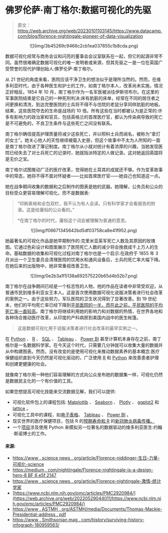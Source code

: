 # 佛罗伦萨·南丁格尔:数据可视化的先驱

> 原文：<https://web.archive.org/web/20230101103145/https://www.datacamp.com/blog/florence-nightingale-pioneer-of-data-visualization>

<center>![](img/3b45269c9466c2cb1ea037855c1b8cda.png)</center>

数据可视化经常与商务会议和闪亮的董事会会议室联系在一起，但它的起源非常不同。虽然很难确定数据可视化的唯一发明者或来源，但其先驱之一是一位在英国广受赞誉的现代护理创始人:佛罗伦萨·南丁格尔。

从 21 世纪的角度来看，医院应该干净卫生的想法似乎是理所当然的。然而，在维多利亚时代，由于各种医生和护士的工作，如南丁格尔本人，改革尚未实施，情况正好相反。1854 年 10 月，南丁格尔作为一名军医被派往伊斯坦布尔。在这里的军事医院结束是它自己的一种死刑判决:床有肮脏的床单，经常在不同的居住者之间更换和清洗，到达完整医院的士兵将不得不与住院的老鼠分享同样肮脏的地板。结果，这些医院夺去的生命是战场的 10 倍。所有这些在当时都被认为是正常的:许多有影响力的政治家和官员，包括英格兰的首席医疗官，都认为传染病导致的死亡是不可避免的，不良卫生条件与这些死亡之间没有联系。

南丁格尔确信提高护理质量将减少这些死亡，并以照料士兵而闻名，被称为“拿灯的女士”。她关心他人的天性继续被载入史册，但这个故事中不太为人所知的一面是南丁格尔改进了簿记制度。南丁格尔从小就对统计有着浓厚的兴趣，当她发现医院已经失去了对士兵死亡的记录时，她就指派特定的人做记录。这对她返回英国将是无价之宝。

南丁格尔试图推动广泛的医疗改革，觉得她在土耳其的成就还不够。作为变革故事中的常态，她将不得不面对怀疑者——比如首席医疗官——她自己也知道这一点。

她在战争期间收集的数据和之后制作的图表是她的武器。她理解，公务员和公众的目标受众更容易理解可视化，而不是数据表:

> “印刷表格和全包双栏，我不认为有人会读。只有科学家才会看报告的附录。这是给庸俗的公众看的。”
> 
> *在南丁格尔的时代，庸俗这个词会被理解为普通的意思。

<center>![](img/f06671345642bd5df03758ca8e41f952.png)</center>

她最著名的可视化作品是她早期制作的:克里米亚英军死亡人数及其原因的玫瑰图。它通过色彩设计和图案展示了医院死亡人数的减少将会挽救成千上万人的生命。基础数据的收集和可视化过程对南丁格尔也是一个启示:在政府于 1855 年 3 月派出一个卫生委员会清理医院的饮用水和通风设备后，士兵的死亡率大幅下降。在她后来的出版物中，她非常重视改善卫生。

<center>![](img/0e2b3a1f5138a692575220b65d4b52b7.png)</center>

南丁格尔在战争期间已经是一个标志性的人物，他的作品在读者中非常受欢迎，从普通市民到维多利亚女王本人。这是首次使用数据可视化说服决策者进行社会改革的案例之一。由于这些努力，军队医院的卫生状况得到了显著改善。到 19 世纪末，他们的平均死亡率已经下降到[平民医院的一半，而在此之前，平民医院的平均死亡率一直较高](https://web.archive.org/web/20220529044011/https://www.astmh.org/ASTMH/media/Documents/Thomas-Mackie-Presidential-Address.pdf)。南丁格尔将继续利用她的影响力和对数据的热情，在世界各地和各种场合推动医疗改革，从印度的产科病房到美国内战中的医生帐篷。

> 这是数据可视化用于说服决策者进行社会改革的最早实例之一。

在 [Python](https://web.archive.org/web/20220529044011/https://www.datacamp.com/courses/intro-to-python-for-data-science) 、 [R](https://web.archive.org/web/20220529044011/https://www.datacamp.com/courses/free-introduction-to-r) 、 [SQL](https://web.archive.org/web/20220529044011/https://www.datacamp.com/courses/introduction-to-sql) 、 [Tableau](https://web.archive.org/web/20220529044011/https://www.datacamp.com/courses/introduction-to-tableau) 、 [Power BI](https://web.archive.org/web/20220529044011/https://www.datacamp.com/courses/introduction-to-power-bi) 甚至计算机本身存在之前，南丁格尔是一名数据科学家。在今天这个时代，只需要几分钟就可以收集大量的数据并从中构建图表。然而，没有改变的是使用可视化来推动数据素养的基本概念:医疗保健组织直到今天仍然是可视化驱动的，广泛使用 [R](https://web.archive.org/web/20220529044011/https://www.datacamp.com/courses/designing-and-analyzing-clinical-trials-in-r) 和 [Python](https://web.archive.org/web/20220529044011/https://www.datacamp.com/courses/biomedical-image-analysis-in-python) 来改善患者护理和创建更健康的社会。

就像南丁格尔用一种他们容易理解的方式向公众发布她的数据集一样，可视化仍然是数据民主化的一个有价值的工具。

如果您想提高可视化技能来交流数据见解，我们可以提供:

*   可视化软件包上的课程包括: [Matplotlib](https://web.archive.org/web/20220529044011/https://www.datacamp.com/courses/introduction-to-data-visualization-with-matplotlib) 、 [Seaborn](https://web.archive.org/web/20220529044011/https://www.datacamp.com/courses/introduction-to-data-visualization-with-seaborn) 、 [Plotly](https://web.archive.org/web/20220529044011/https://www.datacamp.com/courses/introduction-to-data-visualization-with-plotly-in-python) 、 [ggplot2](https://web.archive.org/web/20220529044011/https://www.datacamp.com/courses/introduction-to-data-visualization-with-ggplot2) 和 [lattice](https://web.archive.org/web/20220529044011/https://www.datacamp.com/courses/data-visualization-with-lattice-in-r) 。
*   可视化工具中的课程，如[电子表格](https://web.archive.org/web/20220529044011/https://www.datacamp.com/courses/data-visualization-in-spreadsheets)、 [Tableau](https://web.archive.org/web/20220529044011/https://www.datacamp.com/courses/introduction-to-tableau) 、 [Power BI](https://web.archive.org/web/20220529044011/https://www.datacamp.com/courses/introduction-to-power-bi) 。
*   现实世界的医疗保健项目，包括 R 的[预期寿命和 R](https://web.archive.org/web/20220529044011/https://www.datacamp.com/projects/166) 的[新冠肺炎病毒传播。](https://web.archive.org/web/20220529044011/https://www.datacamp.com/projects/870)
*   一个[项目](https://web.archive.org/web/20220529044011/https://www.datacamp.com/projects/132)涉及使用 Python 来模拟另一位著名的数据驱动的维多利亚医生:约翰·斯诺博士的工作。

#### 来源:

*   [https://www . science news . org/article/Florence-niddinger-生日-力量-可视化-science](https://web.archive.org/web/20220529044011/https://www.sciencenews.org/article/florence-nightingale-birthday-power-visualizing-science)
*   [https://medium . com/nightingale/Florence-nightingale-is-a-design-hero-8 BF 6 e5f 2147](https://web.archive.org/web/20220529044011/https://medium.com/nightingale/florence-nightingale-is-a-design-hero-8bf6e5f2147)
*   [https://www . science news . org/article/Florence-nightingale-激情-统计学家](https://web.archive.org/web/20220529044011/https://www.sciencenews.org/article/florence-nightingale-passionate-statistician)
*   [https://www.ncbi.nlm.nih.gov/pmc/articles/PMC2920984/](https://web.archive.org/web/20220529044011/https://www.ncbi.nlm.nih.gov/pmc/articles/PMC2920984/)
*   [https://www . ASTMH . org/ASTMH/media/Documents/Thomas-Mackie-Presidential-address . pdf](https://web.archive.org/web/20220529044011/https://www.astmh.org/ASTMH/media/Documents/Thomas-Mackie-Presidential-Address.pdf)
*   [https://www . Smithsonian mag . com/history/surviving-history-infograph-180959563/](https://web.archive.org/web/20220529044011/https://www.smithsonianmag.com/history/surprising-history-infographic-180959563/)